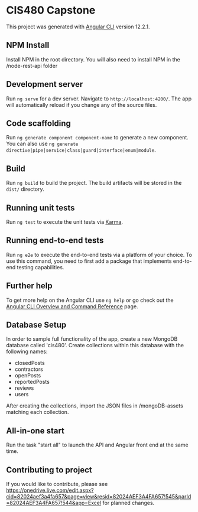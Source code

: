 # CIS480 Capstone

This project was generated with [Angular CLI](https://github.com/angular/angular-cli) version 12.2.1.

## NPM Install

Install NPM in the root directory. You will also need to install NPM in the /node-rest-api folder

## Development server

Run `ng serve` for a dev server. Navigate to `http://localhost:4200/`. The app will automatically reload if you change any of the source files.

## Code scaffolding

Run `ng generate component component-name` to generate a new component. You can also use `ng generate directive|pipe|service|class|guard|interface|enum|module`.

## Build

Run `ng build` to build the project. The build artifacts will be stored in the `dist/` directory.

## Running unit tests

Run `ng test` to execute the unit tests via [Karma](https://karma-runner.github.io).

## Running end-to-end tests

Run `ng e2e` to execute the end-to-end tests via a platform of your choice. To use this command, you need to first add a package that implements end-to-end testing capabilities.

## Further help

To get more help on the Angular CLI use `ng help` or go check out the [Angular CLI Overview and Command Reference](https://angular.io/cli) page.

## Database Setup

In order to sample full functionality of the app, create a new MongoDB database called 'cis480'. Create collections within this database with the following names:

<ul>
    <li>closedPosts</li>
    <li>contractors</li>
    <li>openPosts</li>
    <li>reportedPosts</li>
    <li>reviews</li>
    <li>users</li>
</ul>
After creating the collections, import the JSON files in /mongoDB-assets matching each collection.

## All-in-one start

Run the task "start all" to launch the API and Angular front end at the same time.

## Contributing to project

If you would like to contribute, please see https://onedrive.live.com/edit.aspx?cid=82024aef3a4fa657&page=view&resid=82024AEF3A4FA657!545&parId=82024AEF3A4FA657!544&app=Excel
for planned changes.
